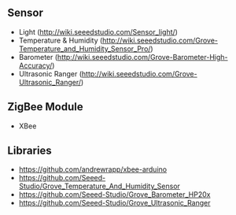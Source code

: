 
## Sensor
- Light (http://wiki.seeedstudio.com/Sensor_light/)
- Temperature & Humidity (http://wiki.seeedstudio.com/Grove-Temperature_and_Humidity_Sensor_Pro/)
- Barometer (http://wiki.seeedstudio.com/Grove-Barometer-High-Accuracy/)
- Ultrasonic Ranger (http://wiki.seeedstudio.com/Grove-Ultrasonic_Ranger/)

## ZigBee Module
- XBee

## Libraries
- https://github.com/andrewrapp/xbee-arduino
- https://github.com/Seeed-Studio/Grove_Temperature_And_Humidity_Sensor
- https://github.com/Seeed-Studio/Grove_Barometer_HP20x
- https://github.com/Seeed-Studio/Grove_Ultrasonic_Ranger
